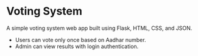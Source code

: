 # Voting System

A simple voting system web app built using Flask, HTML, CSS, and JSON.

- Users can vote only once based on Aadhar number.
- Admin can view results with login authentication.